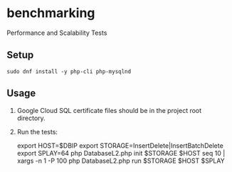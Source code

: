 # benchmarking
Performance and Scalability Tests

## Setup

    sudo dnf install -y php-cli php-mysqlnd

## Usage

1. Google Cloud SQL certificate files should be in the project root directory.

2. Run the tests:

    export HOST=$DBIP
    export STORAGE=InsertDelete|InsertBatchDelete
    export SPLAY=64
    php DatabaseL2.php init $STORAGE $HOST
    seq 10 | xargs -n 1 -P 100 php DatabaseL2.php run $STORAGE $HOST $SPLAY


